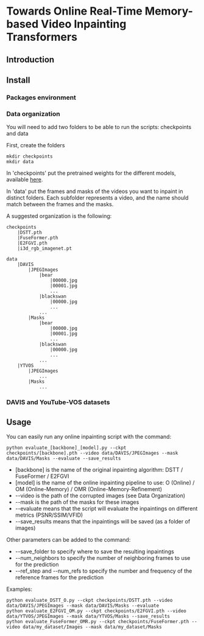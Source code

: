 # Towards Online Real-Time Memory-based Video Inpainting Transformers

## Introduction

## Install

### Packages environment

### Data organization

You will need to add two folders to be able to run the scripts: checkpoints and data

First, create the folders
```
mkdir checkpoints
mkdir data
```
In 'checkpoints' put the pretrained weights for the different models, available [here](https://drive.google.com/drive/folders/1hVR2y9ahJu2tt7zIfSUiMg7fK5q3IJOH?usp=sharing).

In 'data' put the frames and masks of the videos you want to inpaint in distinct folders. Each subfolder represents a video, and the name should match between the frames and the masks.

A suggested organization is the following:
```
checkpoints
    |DSTT.pth
    |FuseFormer.pth
    |E2FGVI.pth
    |i3d_rgb_imagenet.pt
    
data
    |DAVIS
        |JPEGImages
            |bear
                |00000.jpg
                |00001.jpg
                ...
            |blackswan
                |00000.jpg
                ...
            ...
        |Masks
            |bear
                |00000.jpg
                |00001.jpg
                ...
            |blackswan
                |00000.jpg
                ...
            ...
    |YTVOS
        |JPEGImages
            ...
        |Masks
            ...
```

### DAVIS and YouTube-VOS datasets



## Usage

You can easily run any online inpainting script with the command:

```
python evaluate_[backbone]_[model].py --ckpt checkpoints/[backbone].pth --video data/DAVIS/JPEGImages --mask data/DAVIS/Masks --evaluate --save_results
```
- [backbone] is the name of the original inpainting algorithm: DSTT / FuseFormer / E2FGVI
- [model] is the name of the online inpainting pipeline to use: O (Online) / OM (Online-Memory) / OMR (Online-Memory-Refinement)
- --video is the path of the corrupted images (see Data Organization)
- --mask is the path of the masks for these images
- --evaluate means that the script will evaluate the inpaintings on different metrics (PSNR/SSIM/VFID)
- --save_results means that the inpaintings will be saved (as a folder of images)

Other parameters can be added to the command:
- --save_folder to specify where to save the resulting inpaintings
- --num_neighbors to specify the number of neighboring frames to use for the prediction
- --ref_step and --num_refs to specify the number and frequency of the reference frames for the prediction

Examples:
```
python evaluate_DSTT_O.py --ckpt checkpoints/DSTT.pth --video data/DAVIS/JPEGImages --mask data/DAVIS/Masks --evaluate 
python evaluate_E2FGVI_OM.py --ckpt checkpoints/E2FGVI.pth --video data/YTVOS/JPEGImages --mask data/YTVOS/Masks --save_results
python evaluate_FuseFormer_OMR.py --ckpt checkpoints/FuseFormer.pth --video data/my_dataset/Images --mask data/my_dataset/Masks 
```
